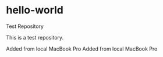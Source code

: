 # hello-world
Test Repository

This is a test repository.

Added from local MacBook Pro
Added from local MacBook Pro
